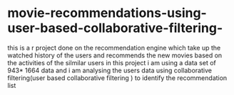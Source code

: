 # movie-recommendations-using-user-based-collaborative-filtering-
this is a r project done on the recommendation engine which take up the watched history of the users and recommends the new movies based on the activities of the silmilar users 
in this project i am using a data set of 943* 1664 data and i am analysing the users data using collaborative filtering(user based collaborative filtering ) to identify the recommendation list 
